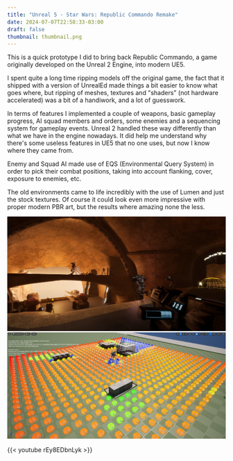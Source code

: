 ```yaml
---
title: "Unreal 5 - Star Wars: Republic Commando Remake"
date: 2024-07-07T22:58:33-03:00
draft: false
thumbnail: thumbnail.png
---
```


This is a quick prototype I did to bring back Republic Commando, a game originally developed on the Unreal 2 Engine, into modern UE5.

I spent quite a long time ripping models off the original game, the fact that it shipped with a version of UnrealEd made things a bit easier to know what goes where, but ripping of meshes, textures and "shaders" (not hardware accelerated) was a bit of a handiwork, and a lot of guesswork.

In terms of features I implemented a couple of weapons, basic gameplay progress, AI squad members and orders, some enemies and a sequencing system for gameplay events. Unreal 2 handled these way differently than what we have in the engine nowadays. It did help me understand why there's some useless features in UE5 that no one uses, but now I know where they came from.

Enemy and Squad AI made use of EQS (Environmental Query System) in order to pick their combat positions, taking into account flanking, cover, exposure to enemies, etc.

The old environments came to life incredibly with the use of Lumen and just the stock textures. Of course it could look even more impressive with proper modern PBR art, but the results where amazing none the less.

![Image alt Main](screenshot1.png "Lumen")
![Image alt Main](screenshot2.png "EQS")

{{< youtube rEy8EDbnLyk >}}


